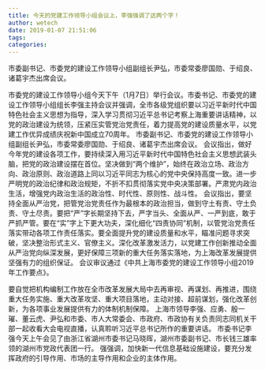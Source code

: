 ```yaml
---
title: 今天的党建工作领导小组会议上，李强强调了这两个字！
author: wetech
date: 2019-01-07 21:51:06
tags: 
categories: 
---
```

市委副书记、市委党的建设工作领导小组副组长尹弘，市委常委廖国勋、于绍良、诸葛宇杰出席会议。
<!-- more -->
市委党的建设工作领导小组今天下午（1月7日）举行会议。市委书记、市委党的建设工作领导小组组长李强主持会议并强调，全市各级党组织要以习近平新时代中国特色社会主义思想为指导，深入学习贯彻习近平总书记考察上海重要讲话精神，以党的政治建设为统领，压紧压实管党治党责任，着力提高党的建设质量水平，以党建工作优异成绩庆祝新中国成立70周年。
市委副书记、市委党的建设工作领导小组副组长尹弘，市委常委廖国勋、于绍良、诸葛宇杰出席会议。
会议指出，做好今年党的建设各项工作，要持续深入用习近平新时代中国特色社会主义思想武装头脑，把党的政治建设摆在首位。坚决做到“两个维护”，始终在政治立场、政治方向、政治原则、政治道路上同以习近平同志为核心的党中央保持高度一致。进一步严明党的政治纪律和政治规矩，不折不扣贯彻落实党中央决策部署。严肃党内政治生活，增强党内政治生活的政治性、时代性、原则性、战斗性。
会议指出，要坚持全面从严治党，把管党治党责任作为最根本的政治担当，做到守土有责、守土负责、守土尽责。要把“严”字长期坚持下去，严字当头、全面从严、一严到底，敢于严抓严管。要在“实”字上下更大功夫，深化细化“四责协同”机制，以管党治党责任落实带动各项工作责任落实。要全面提升党的建设质量和水平，瞄准问题寻求突破，坚决整治形式主义、官僚主义。深化改革激发活力，以党建工作创新推动全面从严治党向纵深发展，更好保障三项新的重大任务落实落地，为上海改革发展提供坚强有力的组织保证。
会议审议通过《中共上海市委党的建设工作领导小组2019年工作要点》。
 
 
要自觉把机构编制工作放在全市改革发展大局中去再审视、再谋划、再推进，围绕重大任务实施、重大改革攻坚、重大项目落地，主动对接、超前谋划，强化改革创新，为各项事业发展提供有力的体制机制保障。
上海市领导李强、应勇、殷一璀、董云虎、尹弘和市委、市人大常委会、市政府、市政协有关负责同志同机关干部一起收看大会电视直播，认真聆听习近平总书记所作的重要讲话。
市委书记李强今天上午会见了由浙江省湖州市委书记马晓晖，湖州市委副书记、市长钱三雄率领的湖州市党政代表团一行。
强强调，加快新一代信息基础设施建设，要充分发挥政府的引导作用、市场的主导作用和企业的主体作用。
